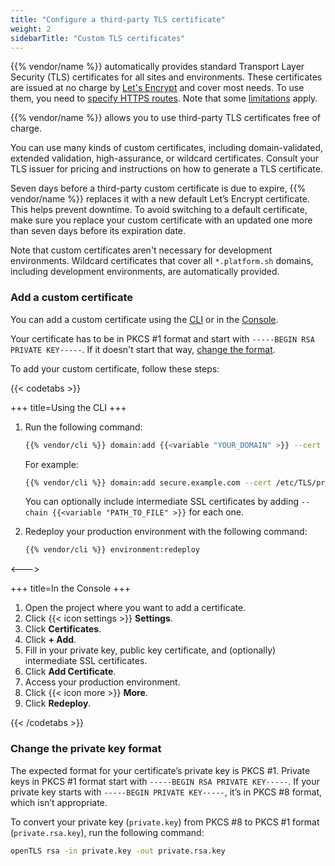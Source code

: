 ```yaml
---
title: "Configure a third-party TLS certificate"
weight: 2
sidebarTitle: "Custom TLS certificates"
---
```


{{% vendor/name %}} automatically provides standard Transport Layer Security (TLS) certificates for all sites and environments.
These certificates are issued at no charge by [Let's Encrypt](https://letsencrypt.org/) and cover most needs.
To use them, you need to [specify HTTPS routes](../../define-routes/https.md#enable-https). 
Note that some [limitations](../../define-routes/https.md#lets-encrypt-limitations) apply.

{{% vendor/name %}} allows you to use third-party TLS certificates free of charge.

You can use many kinds of custom certificates, including domain-validated, extended validation, high-assurance, or wildcard certificates.
Consult your TLS issuer for pricing and instructions on how to generate a TLS certificate.

Seven days before a third-party custom certificate is due to expire,
{{% vendor/name %}} replaces it with a new default Let’s Encrypt certificate.
This helps prevent downtime.
To avoid switching to a default certificate,
make sure you replace your custom certificate with an updated one
more than seven days before its expiration date.

Note that custom certificates aren't necessary for development environments.
Wildcard certificates that cover all `*.platform.sh` domains, including development environments, are automatically provided.

### Add a custom certificate

You can add a custom certificate using the [CLI](../../administration/cli/_index.md) or in the [Console](../../administration/web/_index.md).

Your certificate has to be in PKCS #1 format and start with `-----BEGIN RSA PRIVATE KEY-----`.
If it doesn't start that way, [change the format](#change-the-private-key-format).

To add your custom certificate, follow these steps:

{{< codetabs >}}

+++
title=Using the CLI
+++

1. Run the following command:

   ```bash
   {{% vendor/cli %}} domain:add {{<variable "YOUR_DOMAIN" >}} --cert {{<variable "PATH_TO_CERTIFICATE_FILE" >}} --key {{<variable "PATH_TO_PRIVATE_KEY_FILE" >}}
   ```

   For example:

   ```bash
   {{% vendor/cli %}} domain:add secure.example.com --cert /etc/TLS/private/secure-example-com.crt --key /etc/TLS/private/secure-example-com.key
   ```

   You can optionally include intermediate SSL certificates by adding <code>&hyphen;&hyphen;chain {{<variable "PATH_TO_FILE" >}}</code> for each one.

2. Redeploy your production environment with the following command:

   ```bash
   {{% vendor/cli %}} environment:redeploy
   ```

<--->

+++
title=In the Console
+++

1. Open the project where you want to add a certificate.
2. Click {{< icon settings >}} **Settings**.
3. Click **Certificates**.
4. Click **+ Add**.
5. Fill in your private key, public key certificate, and (optionally) intermediate SSL certificates.
6. Click **Add Certificate**.
7. Access your production environment.
8. Click {{< icon more >}} **More**.
9. Click **Redeploy**.

{{< /codetabs >}}

### Change the private key format

The expected format for your certificate’s private key is PKCS #1.
Private keys in PKCS #1 format start with `-----BEGIN RSA PRIVATE KEY-----`.
If your private key starts with `-----BEGIN PRIVATE KEY-----`, it’s in PKCS #8 format, which isn’t appropriate.

To convert your private key (`private.key`) from PKCS #8 to PKCS #1 format (`private.rsa.key`), run the following command:

```bash
openTLS rsa -in private.key -out private.rsa.key
```
